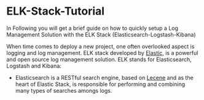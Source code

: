 # ELK-Stack-Tutorial
In Following you will get a brief guide on how to quickly setup a Log Management Solution with the ELK Stack (Elasticsearch-Logstash-Kibana)

When time comes to deploy a new project, one often overlooked aspect is logging and log management. ELK stack developed by [Elastic](https://www.elastic.co), is a powerful and open source log management solution. ELK stands for Elasticsearch, Logstash and Kibana:
+ Elasticsearch is a RESTful search engine, based on [Lecene](https://lucene.apache.org/) and as the heart of Elastic Stack, is responsible for performing and combining many types of searches amongs logs. 
